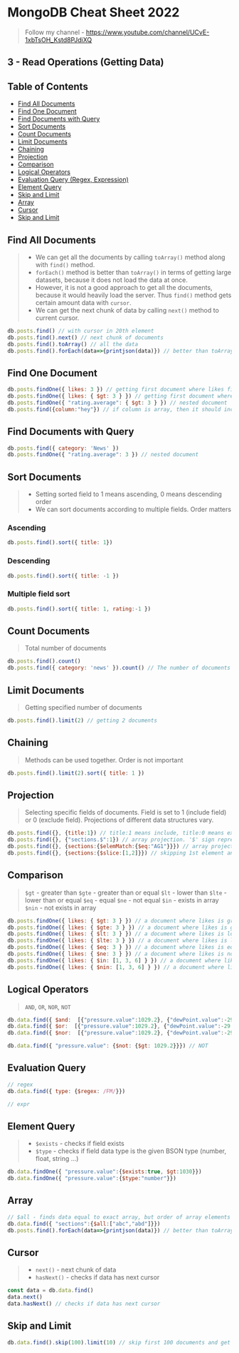 # MongoDB Cheat Sheet 2022

> Follow my channel - https://www.youtube.com/channel/UCvE-1xbTsOH_Kstd8PJdiXQ

## 3 - Read Operations (Getting Data)

## Table of Contents
- [Find All Documents](#find-all-documents)
- [Find One Document](#find-one-document)
- [Find Documents with Query](#find-documents-with-query)
- [Sort Documents](#sort-documents)
- [Count Documents](#count-documents)
- [Limit Documents](#limit-documents)
- [Chaining](#chaining)
- [Projection](#projection)
- [Comparison](#comparison)
- [Logical Operators](#logical-operators)
- [Evaluation Query (Regex, Expression)](#evaluation-query)
- [Element Query](#element-query)
- [Skip and Limit](#skip-and-limit)
- [Array](#array)
- [Cursor](#cursor)
- [Skip and Limit](#skip-and-limit)


## Find All Documents
> - We can get all the documents by calling `toArray()` method along with `find()` method.
> - `forEach()` method is better than `toArray()` in terms of getting large datasets, because it does not load the data at once.
> - However, it is not a good approach to get all the documents, because it would heavily load the server. Thus `find()` method gets certain amount data with `cursor`.
> - We can get the next chunk of data by calling `next()` method to current cursor. 
```js
db.posts.find() // with cursor in 20th element
db.posts.find().next() // next chunk of documents
db.posts.find().toArray() // all the data
db.posts.find().forEach(data=>{printjson(data)}) // better than toArray() for large datasets, not loading data at once
```

## Find One Document
```js
db.posts.findOne({ likes: 3 }) // getting first document where likes field is equal to 3
db.posts.findOne({ likes: { $gt: 3 } }) // getting first document where likes field is greater than 3
db.posts.findOne({ "rating.average": { $gt: 3 } }) // nested document
db.posts.find({column:"hey"}) // if column is array, then it should include the word "hey"
```

## Find Documents with Query
```js
db.posts.find({ category: 'News' })
db.posts.findOne({ "rating.average": 3 }) // nested document
```

## Sort Documents
> - Setting sorted field to 1 means ascending, 0 means descending order
> - We can sort documents according to multiple fields. Order matters
### Ascending
```js
db.posts.find().sort({ title: 1})
```

### Descending
```js
db.posts.find().sort({ title: -1 })
```

### Multiple field sort
```js
db.posts.find().sort({ title: 1, rating:-1 })
```

## Count Documents
> Total number of documents
```js
db.posts.find().count()
db.posts.find({ category: 'news' }).count() // The number of documents satisfying the query
```

## Limit Documents
> Getting specified number of documents
```js
db.posts.find().limit(2) // getting 2 documents
```

## Chaining
> Methods can be used together. Order is not important
```js
db.posts.find().limit(2).sort({ title: 1 })
```

## Projection
> Selecting specific fields of documents. Field is set to 1 (include field) or 0 (exclude field). Projections of different data structures vary. 
```js
db.posts.find({}, {title:1}) // title:1 means include, title:0 means exclude 'title' column
db.posts.find({}, {"sections.$":1}) // array projection. '$' sign represents the elements of array 
db.posts.find({}, {sections:{$elemMatch:{$eq:"AG1"}}}) // array projection will include 'sections' field if section has "AG1"
db.posts.find({}, {sections:{$slice:[1,2]}}) // skipping 1st element and getting next 2 elements of array
```

## Comparison
> `$gt` - greater than 
> `$gte` - greater than or equal 
> `$lt` - lower than
> `$lte` - lower than or equal
> `$eq` - equal
> `$ne` - not equal
> `$in` - exists in array
> `$nin` - not exists in array
```js
db.posts.findOne({ likes: { $gt: 3 } }) // a document where likes is greater than  3
db.posts.findOne({ likes: { $gte: 3 } }) // a document where likes is greater than or equal to 3
db.posts.findOne({ likes: { $lt: 3 } }) // a document where likes is lower than 3
db.posts.findOne({ likes: { $lte: 3 } }) // a document where likes is lower than or equal to 3
db.posts.findOne({ likes: { $eq: 3 } }) // a document where likes is equal to 3
db.posts.findOne({ likes: { $ne: 3 } }) // a document where likes is not equal to 3
db.posts.findOne({ likes: { $in: [1, 3, 6] } }) // a document where likes is equal to one of the these numbers - 1, 3, 6
db.posts.findOne({ likes: { $nin: [1, 3, 6] } }) // a document where likes is equal to none of the these numbers - 1, 3, 6
```

## Logical Operators
> `AND`, `OR`, `NOR`, `NOT`
```js
db.data.find({ $and:  [{"pressure.value":1029.2}, {"dewPoint.value":-29.8}]} )
db.data.find({ $or:  [{"pressure.value":1029.2}, {"dewPoint.value":-29.8}]} )
db.data.find({ $nor:  [{"pressure.value":1029.2}, {"dewPoint.value":-29.8}]} )

db.data.find({ "pressure.value": {$not: {$gt: 1029.2}}}) // NOT
```

## Evaluation Query
```js
// regex
db.data.find({ type: {$regex: /FM/}})

// expr
```

## Element Query 
> - `$exists` - checks if field exists
> - `$type` - checks if field data type is the given BSON type (number, float, string ...)
```js
db.data.findOne({ "pressure.value":{$exists:true, $gt:1030}})
db.data.findOne({ "pressure.value":{$type:"number"}})
```

## Array
```js
// $all - finds data equal to exact array, but order of array elements are not important
db.data.find({ "sections":{$all:["abc","abd"]}})
db.posts.find().forEach(data=>{printjson(data)}) // better than toArray() for large datasets, not loading data at once
```

## Cursor
> - `next()` - next chunk of data
> - `hasNext()` - checks if data has next cursor
```js
const data = db.data.find()
data.next()
data.hasNext() // checks if data has next cursor
```

## Skip and Limit
```js
db.data.find().skip(100).limit(10) // skip first 100 documents and get next 10 documents
```
